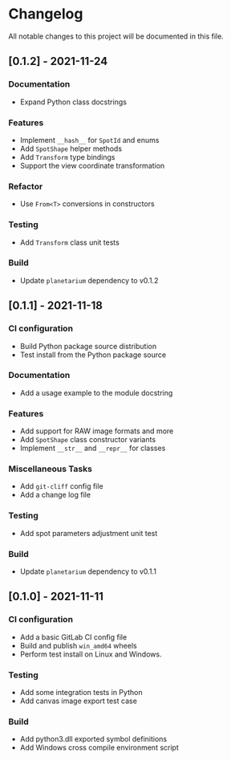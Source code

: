 # Changelog
All notable changes to this project will be documented in this file.

## [0.1.2] - 2021-11-24

### Documentation

- Expand Python class docstrings

### Features

- Implement `__hash__` for `SpotId` and enums
- Add `SpotShape` helper methods
- Add `Transform` type bindings
- Support the view coordinate transformation

### Refactor

- Use `From<T>` conversions in constructors

### Testing

- Add `Transform` class unit tests

### Build

- Update `planetarium` dependency to v0.1.2

## [0.1.1] - 2021-11-18

### CI configuration

- Build Python package source distribution
- Test install from the Python package source

### Documentation

- Add a usage example to the module docstring

### Features

- Add support for RAW image formats and more
- Add `SpotShape` class constructor variants
- Implement `__str__` and `__repr__` for classes

### Miscellaneous Tasks

- Add `git-cliff` config file
- Add a change log file

### Testing

- Add spot parameters adjustment unit test

### Build

- Update `planetarium` dependency to v0.1.1

## [0.1.0] - 2021-11-11

### CI configuration

- Add a basic GitLab CI config file
- Build and publish `win_amd64` wheels
- Perform test install on Linux and Windows.

### Testing

- Add some integration tests in Python
- Add canvas image export test case

### Build

- Add python3.dll exported symbol definitions
- Add Windows cross compile environment script

<!-- generated by git-cliff -->
